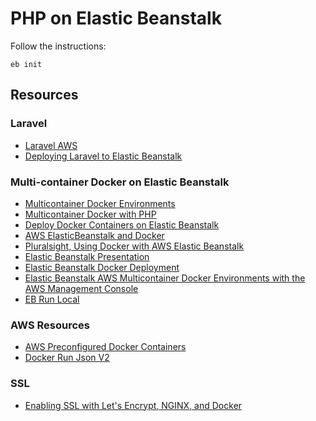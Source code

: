 # PHP on Elastic Beanstalk 


Follow the instructions: 

`eb init`



## Resources

### Laravel 

* [Laravel AWS](https://github.com/peec/laravel-aws)
* [Deploying Laravel to Elastic Beanstalk](http://docs.aws.amazon.com/elasticbeanstalk/latest/dg/php-laravel-tutorial.html#php-laravel-tutorial-deploy)


### Multi-container Docker on Elastic Beanstalk

* [Multicontainer Docker Environments](http://docs.aws.amazon.com/elasticbeanstalk/latest/dg/create_deploy_docker_ecs.html)
* [Multicontainer Docker with PHP](http://www.michaelgallego.fr/blog/2015/07/18/using-elastic-beanstalk-multi-container-with-php/)
* [Deploy Docker Containers on Elastic Beanstalk](https://cloudacademy.com/blog/how-to-deploy-docker-containers-on-aws-elastic-beanstalk/)
* [AWS ElasticBeanstalk and Docker](https://blog.kloia.com/aws-elasticbeanstalk-and-docker-a96526177c6d)
* [Pluralsight, Using Docker with AWS Elastic Beanstalk](https://www.pluralsight.com/courses/docker-aws-elastic-beanstalk)
* [Elastic Beanstalk Presentation](https://www.slideshare.net/AmazonWebServices/aws-elastic-beanstalk-running-microservices-and-docker)
* [Elastic Beanstalk Docker Deployment](http://blog.digitopia.com/elastic-beanstalk-docker-deployment/)
* [Elastic Beanstalk AWS Multicontainer Docker Environments with the AWS Management Console](http://docs.aws.amazon.com/elasticbeanstalk/latest/dg/create_deploy_docker_ecstutorial.html)
* [EB Run Local](https://aws.amazon.com/blogs/aws/run-docker-apps-locally-using-the-elastic-beanstalk-eb-cli/)

### AWS Resources

* [AWS Preconfigured Docker Containers](http://docs.aws.amazon.com/elasticbeanstalk/latest/dg/create_deploy_dockerpreconfig.html)
* [Docker Run Json V2](http://docs.aws.amazon.com/elasticbeanstalk/latest/dg/create_deploy_docker_v2config.html)


### SSL 

* [Enabling SSL with Let's Encrypt, NGINX, and Docker](https://reprage.com/post/SSL-with-letsencrypt-nginx-and-docker)

